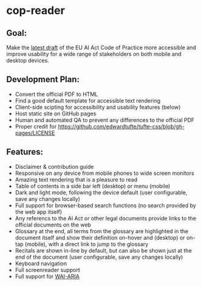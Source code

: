 # cop-reader

## Goal:
Make the [latest draft](https://digital-strategy.ec.europa.eu/en/library/second-draft-general-purpose-ai-code-practice-published-written-independent-experts) of the EU AI Act Code of Practice more accessible and improve usability for a wide range of stakeholders on both mobile and desktop devices. 

## Development Plan:
- Convert the official PDF to HTML
- Find a good default template for accessible text rendering 
- Client-side scipting for accessibility and usability features (below)
- Host static site on GitHub pages
- Human and automated QA to prevent any differences to the official PDF
- Proper credit for https://github.com/edwardtufte/tufte-css/blob/gh-pages/LICENSE

## Features:
- Disclaimer & contribution guide
- Responsive on any device from mobile phones to wide screen monitors
- Amazing text rendering that is a pleasure to read
- Table of contents in a side bar left (desktop) or menu (mobile)
- Dark and light mode, following the device default (user configurable, save any changes locally)
- Full support for browser-based search functions (no search provided by the web app itself)
- Any referencs to the AI Act or other legal documents provide links to the official documents on the web
- Glossary at the end, all terms from the glossary are highlighted in the document itself and show their definition on-hover and (desktop) or on-tap (mobile), with a direct link to jump to the glossary
- Recitals are shown in-line by default, but can also be shown just at the end of the document (user configurable, save any changes locally)
- Keyboard navigation
- Full screenreader support
- Full support for [WAI-ARIA](https://www.w3.org/WAI/standards-guidelines/aria/)

